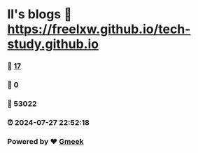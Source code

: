 # ll's blogs :link: https://freelxw.github.io/tech-study.github.io 
### :page_facing_up: [17](https://freelxw.github.io/tech-study.github.io/tag.html) 
### :speech_balloon: 0 
### :hibiscus: 53022 
### :alarm_clock: 2024-07-27 22:52:18 
### Powered by :heart: [Gmeek](https://github.com/Meekdai/Gmeek)
